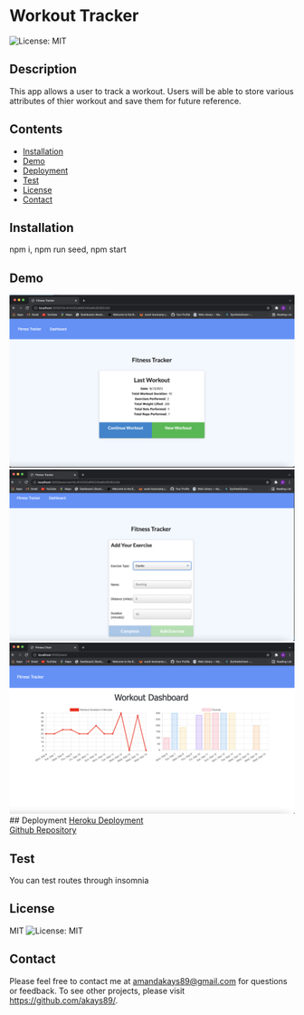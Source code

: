 
# Workout Tracker
![License: MIT](https://img.shields.io/badge/License-MIT-yellow.svg)
## Description
This app allows a user to track a workout. Users will be able to store various attributes of thier workout and save them for future reference.
## Contents
* [Installation](#Installation)
* [Demo](#Demo)
* [Deployment](#Deployment)
* [Test](#Test)
* [License](#License)
* [Contact](#Questions?)
## Installation
 npm i, npm run seed, npm start
 ## Demo
 <img src = 'https://github.com/akays89/workoutTracker/blob/master/assets/Screen%20Shot%2020121-09-15%20at%203.08.42%20PM.png'/>
 <img src = 'https://github.com/akays89/workoutTracker/blob/master/assets/Screen%20Shot%2020221-09-15%20at%203.09.18%20PM.png'/>
 <img src = 'https://github.com/akays89/workoutTracker/blob/master/assets/Screen%20Shot%2020321-09-15%20at%203.10.04%20PM.png'/>
## Deployment
<a href="https://infinite-crag-42548.herokuapp.com"> Heroku Deployment </a>
<br>
<a href="https://github.com/akays89/workoutTracker"> Github Repository </a> 

## Test
You can test routes through insomnia
## License
MIT
![License: MIT](https://img.shields.io/badge/License-MIT-yellow.svg)
## Contact
Please feel free to contact me at amandakays89@gmail.com for questions or feedback. 
To see other projects, please visit https://github.com/akays89/.
